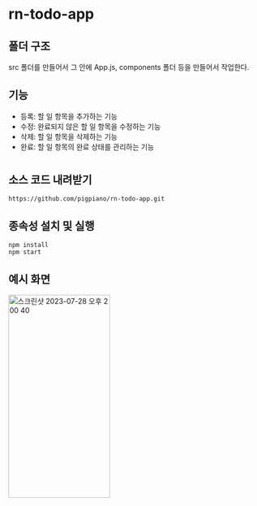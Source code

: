 # rn-todo-app

## 폴더 구조

src 폴더를 만들어서 그 안에 App.js, components 폴더 등을 만들어서 작업한다.

## 기능

- 등록: 할 일 항목을 추가하는 기능
- 수정: 완료되지 않은 할 일 항목을 수정하는 기능
- 삭제: 할 일 항목을 삭제하는 기능
- 완료: 할 일 항목의 완료 상태를 관리하는 기능

#

## 소스 코드 내려받기

```
https://github.com/pigpiano/rn-todo-app.git
```

## 종속성 설치 및 실행

```
npm install
npm start
```

## 예시 화면
<img width="200" height="400" alt="스크린샷 2023-07-28 오후 2 00 40" src="https://github.com/pigpiano/rn-todo-app/assets/63538435/8992cb47-e293-43f7-9090-a7f9a8bdc56b">


